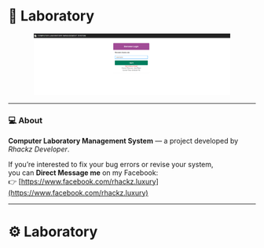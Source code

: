 ﻿# 🧪 Laboratory

<p align="center">
  <a href="https://raw.githubusercontent.com/Rhackzlux/CLM/main/a.png" target="_blank">
    <img src="https://raw.githubusercontent.com/Rhackzlux/CLM/main/a.png" alt="Computer Laboratory Management System" width="400">
  </a>
</p>

---

### 💻 About
**Computer Laboratory Management System** — a project developed by *Rhackz Developer*.

If you’re interested to fix your bug errors or revise your system,  
you can **Direct Message me** on my Facebook:  
👉 [https://www.facebook.com/rhackz.luxury](https://www.facebook.com/rhackz.luxury)

---

# ⚙️ Laboratory




